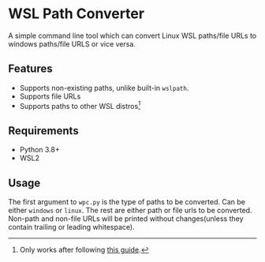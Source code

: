# WSL Path Converter

A simple command line tool which can convert Linux WSL paths/file URLs to
windows paths/file URLS or vice versa.

## Features
- Supports non-existing paths, unlike built-in `wslpath`.
- Supports file URLs
- Supports paths to other WSL distros[^1]

[^1]: Only works after following [this guide](https://askubuntu.com/a/1395784).

## Requirements
- Python 3.8+
- WSL2

## Usage
The first argument to `wpc.py` is the type of paths to be converted. Can be
either `windows` or `linux`. The rest are either path or file urls to be
converted. Non-path and non-file URLs will be printed without changes(unless
they contain trailing or leading whitespace).
